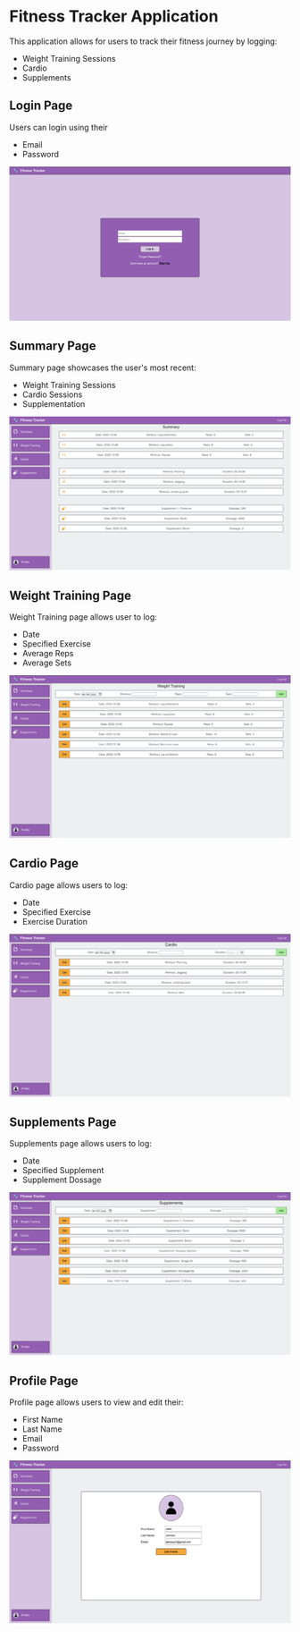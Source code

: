 # Fitness Tracker Application

This application allows for users to track their fitness journey by logging:
<ul>
<li>Weight Training Sessions</li>
<li>Cardio</li>
<li>Supplements</li>
</ul>

<h2>Login Page</h2>
Users can login using their 
<ul>
<li>Email</li>
<li>Password</li>
</ul>

![Fitness Tracker](./src/media/LogIn.png)

<h2>Summary Page</h2>
Summary page showcases the user's most recent:
<ul>
<li>Weight Training Sessions</li>
<li>Cardio Sessions</li>
<li>Supplementation</li>
</ul>

![Fitness Tracker](./src/media/Summary.png)

<h2>Weight Training Page</h2>
Weight Training page allows user to log:
<ul>
<li>Date</li>
<li>Specified Exercise</li>
<li>Average Reps</li>
<li>Average Sets</li>
</ul>

![Fitness Tracker](./src/media/Weights.png)

<h2>Cardio Page</h2>
Cardio page allows users to log:
<ul>
<li>Date</li>
<li>Specified Exercise</li>
<li>Exercise Duration</li>
</ul>

![Fitness Tracker](./src/media/Cardio.png)

<h2>Supplements Page</h2>
Supplements page allows users to log:
<ul>
<li>Date</li>
<li>Specified Supplement</li>
<li>Supplement Dossage</li>
</ul>

![Fitness Tracker](./src/media/Supps.png)

<h2>Profile Page</h2>
Profile page allows users to view and edit their:
<ul>
<li>First Name</li>
<li>Last Name</li>
<li>Email</li>
<li>Password</li>
</ul>

![Fitness Tracker](./src/media/Profile.png)


